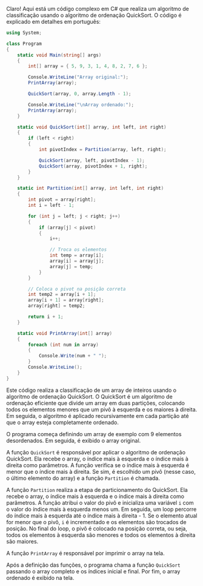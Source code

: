 Claro! Aqui está um código complexo em C# que realiza um algoritmo de classificação usando o algoritmo de ordenação QuickSort. O código é explicado em detalhes em português:

```csharp
using System;

class Program
{
    static void Main(string[] args)
    {
        int[] array = { 5, 9, 3, 1, 4, 8, 2, 7, 6 };

        Console.WriteLine("Array original:");
        PrintArray(array);

        QuickSort(array, 0, array.Length - 1);

        Console.WriteLine("\nArray ordenado:");
        PrintArray(array);
    }

    static void QuickSort(int[] array, int left, int right)
    {
        if (left < right)
        {
            int pivotIndex = Partition(array, left, right);

            QuickSort(array, left, pivotIndex - 1);
            QuickSort(array, pivotIndex + 1, right);
        }
    }

    static int Partition(int[] array, int left, int right)
    {
        int pivot = array[right];
        int i = left - 1;

        for (int j = left; j < right; j++)
        {
            if (array[j] < pivot)
            {
                i++;

                // Troca os elementos
                int temp = array[i];
                array[i] = array[j];
                array[j] = temp;
            }
        }

        // Coloca o pivot na posição correta
        int temp2 = array[i + 1];
        array[i + 1] = array[right];
        array[right] = temp2;

        return i + 1;
    }

    static void PrintArray(int[] array)
    {
        foreach (int num in array)
        {
            Console.Write(num + " ");
        }
        Console.WriteLine();
    }
}
```

Este código realiza a classificação de um array de inteiros usando o algoritmo de ordenação QuickSort. O QuickSort é um algoritmo de ordenação eficiente que divide um array em duas partições, colocando todos os elementos menores que um pivô à esquerda e os maiores à direita. Em seguida, o algoritmo é aplicado recursivamente em cada partição até que o array esteja completamente ordenado.

O programa começa definindo um array de exemplo com 9 elementos desordenados. Em seguida, é exibido o array original. 

A função `QuickSort` é responsável por aplicar o algoritmo de ordenação QuickSort. Ela recebe o array, o índice mais à esquerda e o índice mais à direita como parâmetros. A função verifica se o índice mais à esquerda é menor que o índice mais à direita. Se sim, é escolhido um pivô (nesse caso, o último elemento do array) e a função `Partition` é chamada.

A função `Partition` realiza a etapa de particionamento do QuickSort. Ela recebe o array, o índice mais à esquerda e o índice mais à direita como parâmetros. A função atribui o valor do pivô e inicializa uma variável `i` com o valor do índice mais à esquerda menos um. Em seguida, um loop percorre do índice mais à esquerda até o índice mais à direita - 1. Se o elemento atual for menor que o pivô, `i` é incrementado e os elementos são trocados de posição. No final do loop, o pivô é colocado na posição correta, ou seja, todos os elementos à esquerda são menores e todos os elementos à direita são maiores.

A função `PrintArray` é responsável por imprimir o array na tela.

Após a definição das funções, o programa chama a função `QuickSort` passando o array completo e os índices inicial e final. Por fim, o array ordenado é exibido na tela.